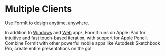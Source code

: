 # Multiple Clients

Use FormIt to design anytime, anywhere.

In addition to [Windows](https://formit.autodesk.com/download) and [Web](https://formit.autodesk.com/app) apps, FormIt runs on Apple iPad for intuitive and fast touch-based iteration, with support for Apple Pencil. Combine FormIt with other powerful mobile apps like Autodesk Sketchbook Pro, create entire presentations on the go!

